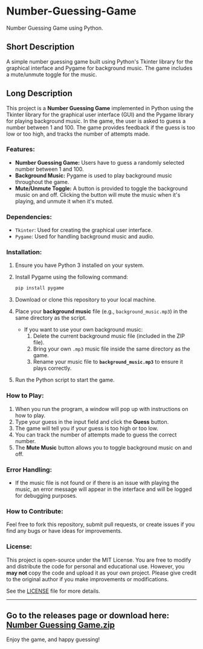 # Number-Guessing-Game
Number Guessing Game using Python.



## Short Description
A simple number guessing game built using Python's Tkinter library for the graphical interface and Pygame for background music. The game includes a mute/unmute toggle for the music.

## Long Description

This project is a **Number Guessing Game** implemented in Python using the Tkinter library for the graphical user interface (GUI) and the Pygame library for playing background music. In the game, the user is asked to guess a number between 1 and 100. The game provides feedback if the guess is too low or too high, and tracks the number of attempts made.

### Features:
- **Number Guessing Game:** Users have to guess a randomly selected number between 1 and 100.
- **Background Music:** Pygame is used to play background music throughout the game.
- **Mute/Unmute Toggle:** A button is provided to toggle the background music on and off. Clicking the button will mute the music when it's playing, and unmute it when it's muted.

### Dependencies:
- `Tkinter`: Used for creating the graphical user interface.
- `Pygame`: Used for handling background music and audio.

### Installation:
1. Ensure you have Python 3 installed on your system.
2. Install Pygame using the following command:
    ```bash
    pip install pygame
    ```
3. Download or clone this repository to your local machine.
4. Place your **background music** file (e.g., `background_music.mp3`) in the same directory as the script.
    - If you want to use your own background music:
        1. Delete the current background music file (included in the ZIP file).
        2. Bring your own `.mp3` music file inside the same directory as the game.
        3. Rename your music file to **`background_music.mp3`** to ensure it plays correctly.

5. Run the Python script to start the game.

### How to Play:
1. When you run the program, a window will pop up with instructions on how to play.
2. Type your guess in the input field and click the **Guess** button.
3. The game will tell you if your guess is too high or too low.
4. You can track the number of attempts made to guess the correct number.
5. The **Mute Music** button allows you to toggle background music on and off.

### Error Handling:
- If the music file is not found or if there is an issue with playing the music, an error message will appear in the interface and will be logged for debugging purposes.
  
### How to Contribute:
Feel free to fork this repository, submit pull requests, or create issues if you find any bugs or have ideas for improvements.

### License:
This project is open-source under the MIT License. You are free to modify and distribute the code for personal and educational use. However, you **may not** copy the code and upload it as your own project. Please give credit to the original author if you make improvements or modifications.

See the [LICENSE](LICENSE) file for more details.

---
Go to the releases page or download here: 
[Number Guessing Game.zip](https://github.com/user-attachments/files/19777719/Number.Guessing.Game.zip)
---
Enjoy the game, and happy guessing!
